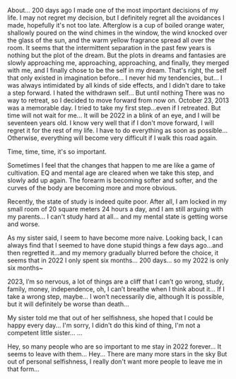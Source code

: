 About... 200 days ago I made one of the most important decisions of my life. I may not regret my decision, but I definitely regret all the avoidances I made, hopefully it's not too late.
Afterglow is a cup of boiled orange water, shallowly poured on the wind chimes in the window, the wind knocked over the glass of the sun, and the warm yellow fragrance spread all over the room. It seems that the intermittent separation in the past few years is nothing but the plot of the dream. But the plots in dreams and fantasies are slowly approaching me, approaching, approaching, and finally, they merged with me, and I finally chose to be the self in my dream. That's right, the self that only existed in imagination before... I never hid my tendencies, but... I was always intimidated by all kinds of side effects, and I didn't dare to take a step forward. I hated the withdrawn self... But until nothing There was no way to retreat, so I decided to move forward from now on. October 23, 2013 was a memorable day. I tried to take my first step...even if I retreated. But time will not wait for me... It will be 2022 in a blink of an eye, and I will be seventeen years old. I know very well that if I don't move forward, I will regret it for the rest of my life. I have to do everything as soon as possible... Otherwise, everything will become very difficult if I walk this road again.

Time, time, time, it's so important.

Sometimes I feel that the changes that happen to me are like a game of cultivation. EQ and mental age are cleared when we take this step, and slowly add up again. The forearm is becoming softer and softer, and the curves of the body are becoming more and more obvious.

Recently, the state of study is indeed quite poor. After all, I am locked in my small room of 20 square meters 24 hours a day, and I am still arguing with my parents... I can't study hard at all... and my mental state is getting worse and worse.

As my sister said, I seem to have become more naive. Looking back, I can always find that I seemed to have done stupid things a few days ago...and then regretted it...and my memory gradually blurred before the choice, it seems that in 2022 I only spent six months... 200 days... so my 2022 is only six months~

2023, I’m so nervous, a lot of things are a cliff that I can’t go wrong, study, family, money, independence, oh, I can’t breathe when I think about it… If I take a wrong step, maybe… I won’t necessarily die, although It is possible, but it will definitely be worse than death...

​My sister told me that out of her selfishness, she hoped that I could be happy every day...
I'm sorry, I didn't do this kind of thing, I'm not a competent little sister...
​…

Hey, so many people who are so important to me stay in 2022 forever... It seems to leave with them... Hey...
There are many more stars in the sky
But out of personal selfishness, I really don't want more people to leave me in that form...